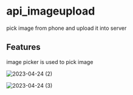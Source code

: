 # api_imageupload

pick image from phone and upload it into server

## Features

image picker is used to pick image

![2023-04-24 (2)](https://user-images.githubusercontent.com/123442720/233983015-1220b1b0-3eff-4acb-81b1-494badc1802f.png)

![2023-04-24 (3)](https://user-images.githubusercontent.com/123442720/233982924-38422ee3-61bc-4eba-bc2d-55bfee4a6c97.png)



